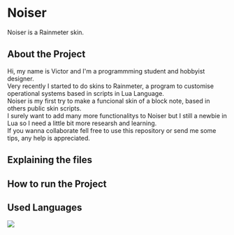 <h1> Noiser </h1>
<p> Noiser is a Rainmeter skin. </p>

<h2> About the Project </h2>
<p> 
Hi, my name is Victor and I'm a programmming student and hobbyist designer. <br>
Very recently I started to do skins to Rainmeter, a program to customise operational
systems based in scripts in Lua Language. <br>
Noiser is my first try to make a funcional skin of a block note, based in others public skin scripts. <br>
I surely want to add many more functionalitys to Noiser but I still a newbie in Lua so I need a little
bit more researsh and learning. <br>
If you wanna collaborate fell free to use this repository or send me some tips, any help is appreciated. <br>
</p>

<h2> Explaining the files </h2>

<h2> How to run the Project </h2>

<h2> Used Languages </h2>

<p>
  <a href="https://www.lua.org">
  <img src="https://img.shields.io/badge/Lua-2C2D72?style=for-the-badge&logo=lua&logoColor=white"/>
  </a>
<p/>
